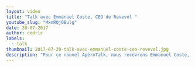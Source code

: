 ```yaml
---
layout: video
title: "Talk avec Emmanuel Coste, CEO de Revevol "
youtube_slug: "MxmRQj0Bulg"
date: 20-07-2017
author: cedric
labels:
  - talk
thumbnail: 2017-07-20-talk-avec-emmanuel-coste-ceo-revevol.jpg
description: "Pour ce nouvel ApéroTalk, nous recevrons Emmanuel Coste, CEO et principal actionnaire de Revevol acquis progressivement de 2011 à 2014, intégrateur majeur du Cloud depuis 2009 sur les technologies Google, Microsoft 365 et Facebook."
---
```

